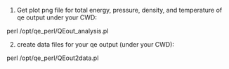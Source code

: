 1.  Get plot png file for total energy, pressure, density, and temperature of qe output under your CWD:

perl /opt/qe_perl/QEout_analysis.pl

2. create data files for your qe output (under your CWD):

perl /opt/qe_perl/QEout2data.pl 